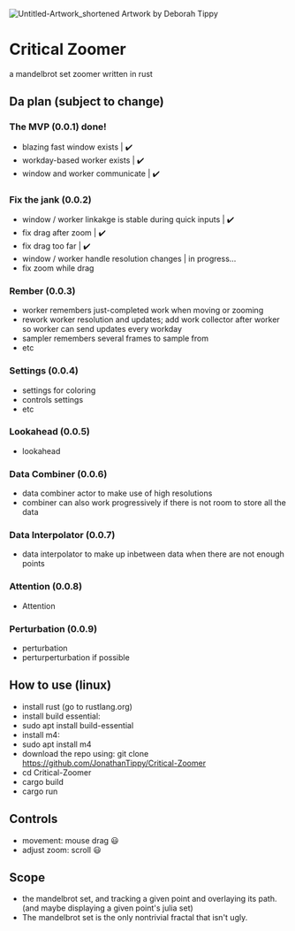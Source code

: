 ![Untitled-Artwork_shortened](https://user-images.githubusercontent.com/54297927/212390663-ff8359e9-438a-4742-8cf6-3b7675a27f7a.jpg)
Artwork by Deborah Tippy

# Critical Zoomer
a mandelbrot set zoomer written in rust

## Da plan (subject to change)

### The MVP (0.0.1)  done!
- blazing fast window exists | ✔️
- workday-based worker exists | ✔️
- window and worker communicate | ✔️
  
### Fix the jank (0.0.2)
- window / worker linkakge is stable during quick inputs | ✔️
- fix drag after zoom | ✔️
- fix drag too far | ✔️
- window / worker handle resolution changes | in progress...
- fix zoom while drag

### Rember (0.0.3)
- worker remembers just-completed work when moving or zooming
- rework worker resolution and updates; add work collector after worker so worker can send updates every workday
- sampler remembers several frames to sample from
- etc
  
### Settings (0.0.4)
- settings for coloring
- controls settings
- etc

### Lookahead (0.0.5)
- lookahead

### Data Combiner (0.0.6)
- data combiner actor to make use of high resolutions
- combiner can also work progressively if there is not room to store all the data

### Data Interpolator (0.0.7)
- data interpolator to make up inbetween data when there are not enough points

### Attention (0.0.8)
- Attention

### Perturbation (0.0.9)
- perturbation
- perturperturbation if possible






## How to use (linux)
- install rust (go to rustlang.org)
- install build essential:
- sudo apt install build-essential
- install m4:
- sudo apt install m4
- download the repo using:
git clone https://github.com/JonathanTippy/Critical-Zoomer
- cd Critical-Zoomer
- cargo build
- cargo run

## Controls
- movement: mouse drag :smiley:
- adjust zoom: scroll :smiley:

## Scope
- the mandelbrot set, and tracking a given point and overlaying its path. (and maybe displaying a given point's julia set)
- The mandelbrot set is the only nontrivial fractal that isn't ugly.
